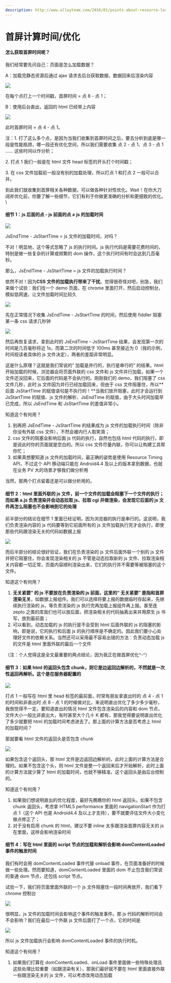 ```yaml
---
description: http://www.alloyteam.com/2016/01/points-about-resource-loading/
---
```


# 首屏计算时间/优化

#### 怎么获取首屏时间呢？ 

我们经常要先问自己：页面是怎么加载数据？

A：加载完静态资源后通过 ajax 请求去后台获取数据，数据回来后渲染内容

![](<../.gitbook/assets/image (21).png>)

在每个点打上一个时间戳，首屏时间 =  点 8 - 点 1；

B：使用后台直出，返回的 html 已经带上内容

![](<../.gitbook/assets/image (22).png>)

此时首屏时间 = 点 4 - 点 1。

注：1. 打了这么多个点，是因为当我们收集到首屏时间之后，要去分析到底是哪一段是性能瓶颈，哪一段还有优化空间，所以我们需要收集 点 2 - 点 1、点 3 - 点 1 …… 这些时间以作分析；

2\. 打点 1 我们一般是在 html 文件 head 标签的开头打个时间戳；

3\. 在 css 文件加载前一般没有别的加载处理，所以打点 1 和打点 2 一般可以合并。

到此我们就收集到首屏相关各种数据，可以做各种针对性优化。Wait！在你大刀阔斧优化前，你要了解一些细节，它们有利于你做更准确的分析和更细致的优化。\


#### 细节 1：js 后面的点 - js 前面的点 ≠ js 的加载时间 

![](<../.gitbook/assets/image (23).png>)

JsEndTime - JsStartTime = js 文件的加载时间，对吗？

不对！明显地，这个等式忽略了 js 的执行时间。js 执行代码是需要花费时间的，特别是做一些复杂的计算或频繁的 dom 操作，这个执行时间有时会达到几百毫秒。

那么，JsEndTime - JsStartTime = js 文件的加载执行时间？

依然不对！因为**CSS 文件的加载执行带来了干扰**。觉得很奇怪对吧，别急，我们来做个试验：我们找一个 demo 页面，在 chrome 里面打开，然后启动控制台，模拟低网速，让文件加载时间比较久

![](<../.gitbook/assets/image (24).png>)

先在正常情况下收集 JsEndTime - JsStartTime 的时间，然后使用 fiddler 阻塞某一条 css 请求几秒钟

![](<../.gitbook/assets/image (25).png>)

然后再恢复请求，拿到此时的 JsEndTime - JsStartTime 结果，会发现第一次的时间是几百毫秒将近 1s，而第二次的时间低于 100ms 甚至接近为 0（我的示例，时间视读者具体的 js 文件决定），两者的差距非常明显。

这是什么原理？这就是我们常说的” 加载是并行的，执行是串行的“ 的结果。html 开始加载的时候，浏览器会将页面外联的 css 文件和 js 文件并行加载，如果一个文件还没回来，它后面的代码是不会执行的。刚刚我们的 demo，我们阻塞了 css 文件几秒，此时 js 文件因为并行已经加载回来，但由于 css 文件阻塞住，所以**后面 JsStartTime 的赋值语句是不执行的！**当我们放开阻塞，此时才会运行到 JsStartTime 的赋值、js 文件的解析、JsEndTime 的赋值，由于大头时间加载早已完成，所以 JsEndTime 和 JsStartTime 的差值非常小。

知道这个有何用？

1. 别再把 JsEndTime - JsStartTime 的结果成为 js 文件的加载执行时间（除非你没有外联 css 文件），不然会被内行人取笑滴；
2. css 文件的阻塞会影响后面 js 代码的执行，自然也包括 html 代码的执行，即是说此时你的页面就是空白的。所以 css 文件尽量内联，你可以让构建工具帮你忙；
3. 如果真想要知道 js 文件的加载时间，最正确的姿势是使用 Resource Timing API，不过这个 API 移动端只能在 Android4.4 及以上的版本拿到数据，也就在业务 PV 大的场景才够我们做分析用

当然，那两个打点留着还是可以做分析用的。

#### 细节 2：html 里面外联的 js 文件，前一个文件的加载会阻塞下一个文件的执行；而如果 a.js 负责渲染并会动态拉取 js、拉取 cgi 并做渲染，会发现它后面的 js 文件再怎么阻塞也不会影响到它的处理 

前半部分的结论在细节 1 里面已经证明，因为浏览器的执行是串行的。这说明，我们负责渲染内容的 js 代码要等到它前面所有的 js 文件加载执行完才会执行，即使那些代码跟渲染无关的代码如数据上报

![](<../.gitbook/assets/image (26).png>)

而后半部分的结论很好验证，我们在负责渲染的 js 文件后面外联一个别的 js 文件并把它阻塞住，你会发现渲染相关的 js 不管是动态拉取新的 js 文件、拉取渲染相关内容都一切正常，页面内容顺利渲染出来，它们的执行并不需要等被阻塞的这个文件。

知道这个有何用？

1. **无关紧要” 的 js 不要放在负责渲染的 js 前面，这里的“ 无关紧要” 是指和首屏渲染无关**，如数据上报组件。我们可以选择将要上报的数据临时存起来，先继续执行渲染的 js，等负责渲染的 js 执行完再加载上报组件再上报。甚至连 zepto 之类的库我们也可以放后面，把渲染相关的代码抽离出来并用原生 js 书写，放到最前面；
2. 可以看到，动态加载的 js 的执行是不会受到 html 后面外联的 js 的阻塞的影响，即是说，它的执行和后面 js 的执行顺序是不确定的。因此我们要小心处理好文件的依赖关系。当然还可以采用最不容易出错的方法：负责动态加载 js 的文件是 html 里面外联的最后一个文件

（注：个人觉得这是全文最重要的两点结论，因为我正在做首屏优化^-^）

#### 细节 3：如果 html 的返回头包含 chunk，则它是边返回边解析的，不然就是一次性返回再解析。这个是在服务器配置的

![](<../.gitbook/assets/image (27).png>)

打点 1 一般写在 html 里 head 标签的最前面，时常有朋友拿直出时的 点 4 - 点 1 的时间和非直出时 点 8 - 点 1 的时候做对比，来说明直出优化了多少多少毫秒，我倒觉得不一定。要知道直出的情况 html 文件包含渲染后的内容和 dom 节点，文件大小一般比非直出大，有时甚至大个几十 K 都有，那我觉得要说明直出优化了多少就要把 html 的加载时间考虑进去了。那上面的计算方法是否考虑上 html 的加载时间？

那就要看 html 文件的返回头是否包含 chunk

![](<../.gitbook/assets/image (30).png>)

如果包含这个返回头，那 html 文件是边返回边解析的，此时上面的计算方法是合理的。如果不包含这个头，则 html 文件是整一个返回来后才开始解析，此时上面的计算方法就少算了 html 的加载时间，也就不够精准。这个返回头是由后台控制的。

知道这个有何用？

1. 如果我们想说明直出的优化程度，最好先瞧瞧你的 html 返回头。如果不包含 chunk 返回头，考虑拿 HTML5 performance 里面的 navigationStart 作为打点 1（这个 API 也是 Android4.4 及以上才支持），要不就要评估文件大小变化做点修正了；
2. 对于没有启用 chunk 的 html，建议不要 inline 太多跟渲染首屏内容无关的 js 在里面，这样会影响渲染时间

#### 细节 4：写在 html 里面的 script 节点的加载和解析会影响 domContentLoaded 事件的触发时间 

我们有时会用 domContentLoaded 事件代替 onload 事件，在页面准备好的时候做一些处理。然而要知道，domContentLoaded 里面的 dom 不止包含我们常说的普通 dom 节点，还包括 script 节点。

试验一下，我们将页面里面外联的一个 js 文件阻塞住一段时间再放开，我们看下 chrome 控制台

![](<../.gitbook/assets/image (31).png>)

很明显，js 文件的加载时间会影响这个事件的触发事件。那 js 代码的解析时间会不会影响？我们在最后一个外联 js 文件后面打了一个点，它的时间是

![](<../.gitbook/assets/image (29).png>)

所以 js 文件加载执行会影响 domContentLoaded 事件的执行时机。

知道这个有何用？

1. 如果我们打算在 domContentLoaded、onLoad 事件里面做一些特殊处理且这些处理比较重要（如跟渲染有关），那我们最好就不要在 html 里面直接外联一些跟渲染无关的 js 文件，可以考虑改用动态加载

####
